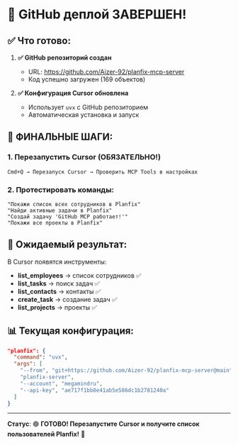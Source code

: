 # 🎉 GitHub деплой ЗАВЕРШЕН!

## ✅ Что готово:

1. **✅ GitHub репозиторий создан**
   - URL: https://github.com/Aizer-92/planfix-mcp-server
   - Код успешно загружен (169 объектов)

2. **✅ Конфигурация Cursor обновлена**
   - Использует `uvx` с GitHub репозиторием  
   - Автоматическая установка и запуск

## 🚀 ФИНАЛЬНЫЕ ШАГИ:

### 1. Перезапустить Cursor (ОБЯЗАТЕЛЬНО!)
```
Cmd+Q → Перезапуск Cursor → Проверить MCP Tools в настройках
```

### 2. Протестировать команды:
```
"Покажи список всех сотрудников в Planfix"
"Найди активные задачи в Planfix"
"Создай задачу 'GitHub MCP работает!'"
"Покажи все проекты в Planfix"
```

## 🎯 Ожидаемый результат:

В Cursor появятся инструменты:
- **list_employees** → список сотрудников ✅
- **list_tasks** → поиск задач ✅  
- **list_contacts** → контакты ✅
- **create_task** → создание задач ✅
- **list_projects** → проекты ✅

## 📊 Текущая конфигурация:
```json
"planfix": {
  "command": "uvx",
  "args": [
    "--from", "git+https://github.com/Aizer-92/planfix-mcp-server@main",
    "planfix-server", 
    "--account", "megamindru",
    "--api-key", "ae717f1bb8e41ab5e586dc1b2781240a"
  ]
}
```

---

**Статус**: 🟢 **ГОТОВО! Перезапустите Cursor и получите список пользователей Planfix!** 🎉

